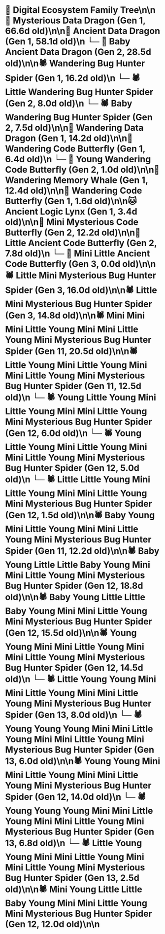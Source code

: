 # 🌳 Digital Ecosystem Family Tree\n\n🐉 Mysterious Data Dragon (Gen 1, 66.6d old)\n\n🐉 Ancient Data Dragon (Gen 1, 58.1d old)\n  └─ 🐉 Baby Ancient Data Dragon (Gen 2, 28.5d old)\n\n🕷️ Wandering Bug Hunter Spider (Gen 1, 16.2d old)\n  └─ 🕷️ Little Wandering Bug Hunter Spider (Gen 2, 8.0d old)\n  └─ 🕷️ Baby Wandering Bug Hunter Spider (Gen 2, 7.5d old)\n\n🐉 Wandering Data Dragon (Gen 1, 14.2d old)\n\n🦋 Wandering Code Butterfly (Gen 1, 6.4d old)\n  └─ 🦋 Young Wandering Code Butterfly (Gen 2, 1.0d old)\n\n🐋 Wandering Memory Whale (Gen 1, 12.4d old)\n\n🦋 Wandering Code Butterfly (Gen 1, 1.6d old)\n\n🐱 Ancient Logic Lynx (Gen 1, 3.4d old)\n\n🦋 Mini Mysterious Code Butterfly (Gen 2, 12.2d old)\n\n🦋 Little Ancient Code Butterfly (Gen 2, 7.8d old)\n  └─ 🦋 Mini Little Ancient Code Butterfly (Gen 3, 0.0d old)\n\n🕷️ Little Mini Mysterious Bug Hunter Spider (Gen 3, 16.0d old)\n\n🕷️ Little Mini Mysterious Bug Hunter Spider (Gen 3, 14.8d old)\n\n🕷️ Mini Mini Mini Little Young Mini Mini Little Young Mini Mysterious Bug Hunter Spider (Gen 11, 20.5d old)\n\n🕷️ Little Young Mini Little Young Mini Mini Little Young Mini Mysterious Bug Hunter Spider (Gen 11, 12.5d old)\n  └─ 🕷️ Young Little Young Mini Little Young Mini Mini Little Young Mini Mysterious Bug Hunter Spider (Gen 12, 6.0d old)\n  └─ 🕷️ Young Little Young Mini Little Young Mini Mini Little Young Mini Mysterious Bug Hunter Spider (Gen 12, 5.0d old)\n  └─ 🕷️ Little Little Young Mini Little Young Mini Mini Little Young Mini Mysterious Bug Hunter Spider (Gen 12, 1.5d old)\n\n🕷️ Baby Young Mini Little Young Mini Mini Little Young Mini Mysterious Bug Hunter Spider (Gen 11, 12.2d old)\n\n🕷️ Baby Young Little Little Baby Young Mini Mini Little Young Mini Mysterious Bug Hunter Spider (Gen 12, 18.8d old)\n\n🕷️ Baby Young Little Little Baby Young Mini Mini Little Young Mini Mysterious Bug Hunter Spider (Gen 12, 15.5d old)\n\n🕷️ Young Young Mini Mini Little Young Mini Mini Little Young Mini Mysterious Bug Hunter Spider (Gen 12, 14.5d old)\n  └─ 🕷️ Little Young Young Mini Mini Little Young Mini Mini Little Young Mini Mysterious Bug Hunter Spider (Gen 13, 8.0d old)\n  └─ 🕷️ Young Young Young Mini Mini Little Young Mini Mini Little Young Mini Mysterious Bug Hunter Spider (Gen 13, 6.0d old)\n\n🕷️ Young Young Mini Mini Little Young Mini Mini Little Young Mini Mysterious Bug Hunter Spider (Gen 12, 14.0d old)\n  └─ 🕷️ Young Young Young Mini Mini Little Young Mini Mini Little Young Mini Mysterious Bug Hunter Spider (Gen 13, 6.8d old)\n  └─ 🕷️ Little Young Young Mini Mini Little Young Mini Mini Little Young Mini Mysterious Bug Hunter Spider (Gen 13, 2.5d old)\n\n🕷️ Mini Young Little Little Baby Young Mini Mini Little Young Mini Mysterious Bug Hunter Spider (Gen 12, 12.0d old)\n\n